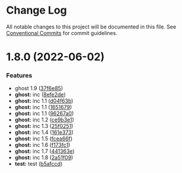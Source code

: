 # Change Log

All notable changes to this project will be documented in this file.
See [Conventional Commits](https://conventionalcommits.org) for commit guidelines.

# 1.8.0 (2022-06-02)


### Features

* ghost 1.9 ([37f6e85](https://github.com/dbasilioesp/lerna-learning/commit/37f6e854092b76443d1b6aa2278c0a25f10177c3))
* **ghost:** inc ([8efe2de](https://github.com/dbasilioesp/lerna-learning/commit/8efe2de4daf95e7c21f046111077a0aa537d070a))
* **ghost:** inc 1.1 ([d04f63b](https://github.com/dbasilioesp/lerna-learning/commit/d04f63b281d31d230c62c6ca2a050d70fecd3c37))
* **ghost:** inc 1.1 ([1651679](https://github.com/dbasilioesp/lerna-learning/commit/1651679a3eea268b6beead029ea9b6c082410734))
* **ghost:** inc 1.1 ([96267a0](https://github.com/dbasilioesp/lerna-learning/commit/96267a085df226b2ac8be47a0f0552f9cd614fbc))
* **ghost:** inc 1.2 ([ce9b3e1](https://github.com/dbasilioesp/lerna-learning/commit/ce9b3e17c105e1cb0dceaab4451b75130e892227))
* **ghost:** inc 1.3 ([25f0251](https://github.com/dbasilioesp/lerna-learning/commit/25f0251d42376435e0534be44bc8de3aed065b3f))
* **ghost:** inc 1.4 ([161e373](https://github.com/dbasilioesp/lerna-learning/commit/161e3736d4c4d38ad33405b8a8894ba92e7cdc1c))
* **ghost:** inc 1.5 ([fcea66f](https://github.com/dbasilioesp/lerna-learning/commit/fcea66f11c23f51d280c798a1f00d82f24e1cdda))
* **ghost:** inc 1.6 ([f173fc1](https://github.com/dbasilioesp/lerna-learning/commit/f173fc1394384f0879bff4183ca6ef21cb4ebdf6))
* **ghost:** inc 1.7 ([441363e](https://github.com/dbasilioesp/lerna-learning/commit/441363e81386905a4b5e409d9ec6d51403c80866))
* **ghost:** inc 1.8 ([2a51f09](https://github.com/dbasilioesp/lerna-learning/commit/2a51f09380e94275c8a918943ef5366f48319927))
* **test:** test ([b5afccd](https://github.com/dbasilioesp/lerna-learning/commit/b5afccd741d2868113e228be509e874fa5a4c453))
